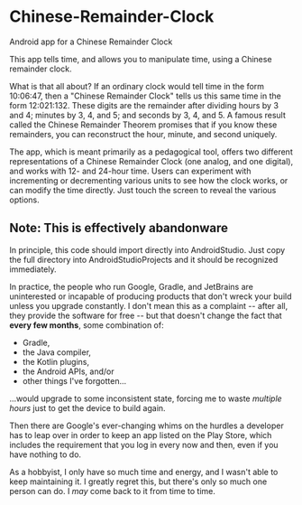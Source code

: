 # Chinese-Remainder-Clock
Android app for a Chinese Remainder Clock

This app tells time, and allows you to manipulate time, using a Chinese remainder clock.

What is that all about? If an ordinary clock would tell time in the form 10:06:47, then a "Chinese Remainder Clock" tells us this same time in the form 12:021:132. These digits are the remainder after dividing hours by 3 and 4; minutes by 3, 4, and 5; and seconds by 3, 4, and 5. A famous result called the Chinese Remainder Theorem promises that if you know these remainders, you can reconstruct the hour, minute, and second uniquely.

The app, which is meant primarily as a pedagogical tool, offers two different representations of a Chinese Remainder Clock (one analog, and one digital), and works with 12- and 24-hour time. Users can experiment with incrementing or decrementing various units to see how the clock works, or can modify the time directly. Just touch the screen to reveal the various options.

## Note: This is effectively abandonware

In principle, this code should import directly into AndroidStudio. Just copy the full directory into AndroidStudioProjects and it should be recognized immediately.

In practice, the people who run Google, Gradle, and JetBrains are uninterested or incapable of producing products that don't wreck your build unless you upgrade constantly.  I don't mean this as a complaint -- after all, they provide the software for free -- but that doesn't change the fact that **every few months**, some combination of:
* Gradle,
* the Java compiler,
* the Kotlin plugins,
* the Android APIs, and/or
* other things I've forgotten...

...would upgrade to some inconsistent state, forcing me to waste _multiple hours_ just to get the device to build again.

Then there are Google's ever-changing whims on the hurdles a developer has to leap over in order to keep an app listed on the Play Store, which includes the requirement that you log in every now and then, even if you have nothing to do.

As a hobbyist, I only have so much time and energy, and I wasn't able to keep maintaining it. I greatly regret this, but there's only so much one person can do. I _may_ come back to it from time to time.
